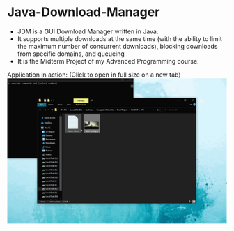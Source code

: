 # Java-Download-Manager
- JDM is a GUI Download Manager written in Java.
- It supports multiple downloads at the same time (with the ability to limit the maximum number of concurrent downloads), blocking downloads from specific domains, and queueing
- It is the Midterm Project of my Advanced Programming course.

Application in action: (Click to open in full size on a new tab)
<a href="gif.gif" target="_blank">
![JDM © Arash Hajisafi](gif.gif)
</a>
